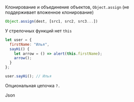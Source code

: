 Клонирование и объединение объектов, `Object.assign` (не поддерживает вложенное клонирование)
```javascript
Object.assign(dest, [src1, src2, src3...])
```

У стрелочных функций нет `this`
```javascript
let user = {
  firstName: "Илья",
  sayHi() {
    let arrow = () => alert(this.firstName);
    arrow();
  }
};

user.sayHi(); // Илья
```

Опциональная цепочка `?.`

Json


